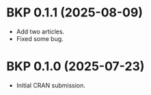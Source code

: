 # BKP 0.1.1 (2025-08-09)

* Add two articles.
* Fixed some bug.

# BKP 0.1.0 (2025-07-23)

* Initial CRAN submission.
